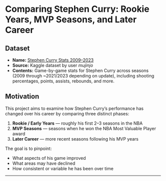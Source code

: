 # Comparing Stephen Curry: Rookie Years, MVP Seasons, and Later Career

## Dataset  
- **Name:** [Stephen Curry Stats 2009–2023](https://www.kaggle.com/datasets/mujinjo/stephen-curry-stats-20092021-in-nba/data)  
- **Source:** Kaggle dataset by user *mujinjo*  
- **Contents:** Game-by-game stats for Stephen Curry across seasons (2009 through ~2021/2023 depending on update), including shooting percentages, points, assists, rebounds, and more.  

## Motivation  
This project aims to examine how Stephen Curry’s performance has changed over his career by comparing three distinct phases:

1. **Rookie / Early Years** — roughly his first 2–3 seasons in the NBA  
2. **MVP Seasons** — seasons when he won the NBA Most Valuable Player award  
3. **Later Career** — more recent seasons following his MVP years  

The goal is to pinpoint:  
- What aspects of his game improved  
- What areas may have declined  
- How consistent or variable he has been over time  

---

